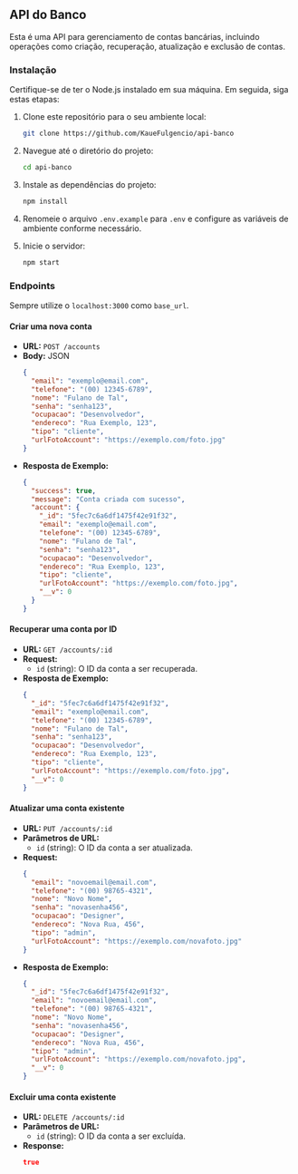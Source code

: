 ## API do Banco

Esta é uma API para gerenciamento de contas bancárias, incluindo operações como criação, recuperação, atualização e exclusão de contas.

### Instalação

Certifique-se de ter o Node.js instalado em sua máquina. Em seguida, siga estas etapas:

1. Clone este repositório para o seu ambiente local:
    ```bash
    git clone https://github.com/KaueFulgencio/api-banco
    ```

2. Navegue até o diretório do projeto:
    ```bash
    cd api-banco
    ```

3. Instale as dependências do projeto:
    ```bash
    npm install
    ```

4. Renomeie o arquivo `.env.example` para `.env` e configure as variáveis de ambiente conforme necessário.

5. Inicie o servidor:
    ```bash
    npm start
    ```

### Endpoints

Sempre utilize o `localhost:3000` como `base_url`.

#### Criar uma nova conta

- **URL:** `POST /accounts`
- **Body:** JSON
    ```json
    {
      "email": "exemplo@email.com",
      "telefone": "(00) 12345-6789",
      "nome": "Fulano de Tal",
      "senha": "senha123",
      "ocupacao": "Desenvolvedor",
      "endereco": "Rua Exemplo, 123",
      "tipo": "cliente",
      "urlFotoAccount": "https://exemplo.com/foto.jpg"
    }
    ```
- **Resposta de Exemplo:**
    ```json
    {
      "success": true,
      "message": "Conta criada com sucesso",
      "account": {
        "_id": "5fec7c6a6df1475f42e91f32",
        "email": "exemplo@email.com",
        "telefone": "(00) 12345-6789",
        "nome": "Fulano de Tal",
        "senha": "senha123",
        "ocupacao": "Desenvolvedor",
        "endereco": "Rua Exemplo, 123",
        "tipo": "cliente",
        "urlFotoAccount": "https://exemplo.com/foto.jpg",
        "__v": 0
      }
    }
    ```

#### Recuperar uma conta por ID

- **URL:** `GET /accounts/:id`
- **Request:** 
    - `id` (string): O ID da conta a ser recuperada.
- **Resposta de Exemplo:**
    ```json
    {
      "_id": "5fec7c6a6df1475f42e91f32",
      "email": "exemplo@email.com",
      "telefone": "(00) 12345-6789",
      "nome": "Fulano de Tal",
      "senha": "senha123",
      "ocupacao": "Desenvolvedor",
      "endereco": "Rua Exemplo, 123",
      "tipo": "cliente",
      "urlFotoAccount": "https://exemplo.com/foto.jpg",
      "__v": 0
    }
    ```

#### Atualizar uma conta existente

- **URL:** `PUT /accounts/:id`
- **Parâmetros de URL:**
    - `id` (string): O ID da conta a ser atualizada.
- **Request:**
    ```json
    {
      "email": "novoemail@email.com",
      "telefone": "(00) 98765-4321",
      "nome": "Novo Nome",
      "senha": "novasenha456",
      "ocupacao": "Designer",
      "endereco": "Nova Rua, 456",
      "tipo": "admin",
      "urlFotoAccount": "https://exemplo.com/novafoto.jpg"
    }
    ```
- **Resposta de Exemplo:**
    ```json
    {
      "_id": "5fec7c6a6df1475f42e91f32",
      "email": "novoemail@email.com",
      "telefone": "(00) 98765-4321",
      "nome": "Novo Nome",
      "senha": "novasenha456",
      "ocupacao": "Designer",
      "endereco": "Nova Rua, 456",
      "tipo": "admin",
      "urlFotoAccount": "https://exemplo.com/novafoto.jpg",
      "__v": 0
    }
    ```

#### Excluir uma conta existente

- **URL:** `DELETE /accounts/:id`
- **Parâmetros de URL:**
    - `id` (string): O ID da conta a ser excluída.
- **Response:**
    ```json
    true
    ```
